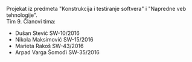Projekat iz predmeta "Konstrukcija i testiranje softvera" i "Napredne veb tehnologije".  
Tim 9.
  Članovi tima:
  - Dušan Stević SW-10/2016
  - Nikola Maksimović SW-15/2016
  - Marieta Rakoš SW-43/2016
  - Arpad Varga Šomođi  SW-35/2016
